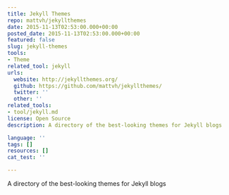 ```yaml
---
title: Jekyll Themes
repo: mattvh/jekyllthemes
date: 2015-11-13T02:53:00.000+00:00
posted_date: 2015-11-13T02:53:00.000+00:00
featured: false
slug: jekyll-themes
tools:
- Theme
related_tool: jekyll
urls:
  website: http://jekyllthemes.org/
  github: https://github.com/mattvh/jekyllthemes/
  twitter: ''
  other: ''
related_tools:
- tool/jekyll.md
license: Open Source
description: A directory of the best-looking themes for Jekyll blogs

language: ''
tags: []
resources: []
cat_test: ''

---
```

A directory of the best-looking themes for Jekyll blogs




